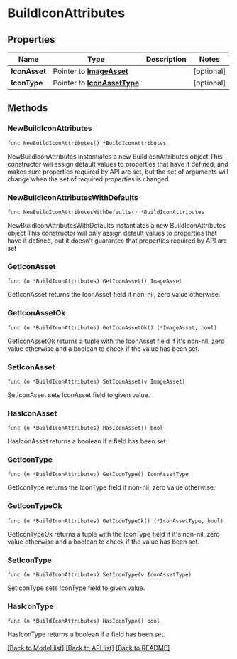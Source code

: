 # BuildIconAttributes

## Properties

Name | Type | Description | Notes
------------ | ------------- | ------------- | -------------
**IconAsset** | Pointer to [**ImageAsset**](ImageAsset.md) |  | [optional] 
**IconType** | Pointer to [**IconAssetType**](IconAssetType.md) |  | [optional] 

## Methods

### NewBuildIconAttributes

`func NewBuildIconAttributes() *BuildIconAttributes`

NewBuildIconAttributes instantiates a new BuildIconAttributes object
This constructor will assign default values to properties that have it defined,
and makes sure properties required by API are set, but the set of arguments
will change when the set of required properties is changed

### NewBuildIconAttributesWithDefaults

`func NewBuildIconAttributesWithDefaults() *BuildIconAttributes`

NewBuildIconAttributesWithDefaults instantiates a new BuildIconAttributes object
This constructor will only assign default values to properties that have it defined,
but it doesn't guarantee that properties required by API are set

### GetIconAsset

`func (o *BuildIconAttributes) GetIconAsset() ImageAsset`

GetIconAsset returns the IconAsset field if non-nil, zero value otherwise.

### GetIconAssetOk

`func (o *BuildIconAttributes) GetIconAssetOk() (*ImageAsset, bool)`

GetIconAssetOk returns a tuple with the IconAsset field if it's non-nil, zero value otherwise
and a boolean to check if the value has been set.

### SetIconAsset

`func (o *BuildIconAttributes) SetIconAsset(v ImageAsset)`

SetIconAsset sets IconAsset field to given value.

### HasIconAsset

`func (o *BuildIconAttributes) HasIconAsset() bool`

HasIconAsset returns a boolean if a field has been set.

### GetIconType

`func (o *BuildIconAttributes) GetIconType() IconAssetType`

GetIconType returns the IconType field if non-nil, zero value otherwise.

### GetIconTypeOk

`func (o *BuildIconAttributes) GetIconTypeOk() (*IconAssetType, bool)`

GetIconTypeOk returns a tuple with the IconType field if it's non-nil, zero value otherwise
and a boolean to check if the value has been set.

### SetIconType

`func (o *BuildIconAttributes) SetIconType(v IconAssetType)`

SetIconType sets IconType field to given value.

### HasIconType

`func (o *BuildIconAttributes) HasIconType() bool`

HasIconType returns a boolean if a field has been set.


[[Back to Model list]](../README.md#documentation-for-models) [[Back to API list]](../README.md#documentation-for-api-endpoints) [[Back to README]](../README.md)



